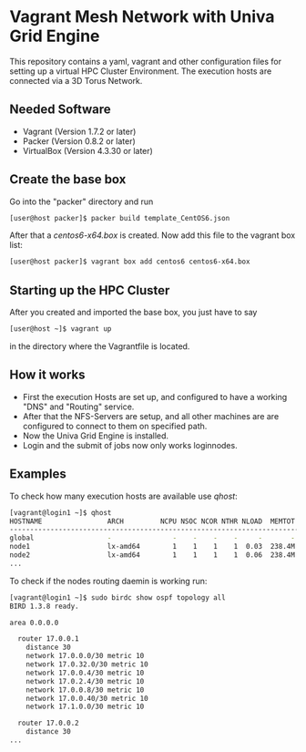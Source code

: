Vagrant Mesh Network with Univa Grid Engine
===========================================

This repository contains a yaml, vagrant and other configuration files for setting up a virtual HPC Cluster Environment.
The execution hosts are connected via a 3D Torus Network.

Needed Software
---------------

* Vagrant (Version 1.7.2 or later)
* Packer (Version 0.8.2 or later)
* VirtualBox (Version 4.3.30 or later)

Create the base box
-------------------

Go into the "packer" directory and run

```sh
[user@host packer]$ packer build template_CentOS6.json
```

After that a *centos6-x64.box* is created. Now add this file to the vagrant box list:

```sh
[user@host packer]$ vagrant box add centos6 centos6-x64.box
```

Starting up the HPC Cluster
---------------------------

After you created and imported the base box, you just have to say

```sh
[user@host ~]$ vagrant up
```

in the directory where the Vagrantfile is located.

How it works
------------

* First the execution Hosts are set up, and configured to have a working "DNS" and "Routing" service.
* After that the NFS-Servers are setup, and all other machines are are configured to connect to them on specified path.
* Now the Univa Grid Engine is installed.
* Login and the submit of jobs now only works loginnodes.

Examples
--------

To check how many execution hosts are available use *qhost*:

```sh
[vagrant@login1 ~]$ qhost
HOSTNAME                ARCH         NCPU NSOC NCOR NTHR NLOAD  MEMTOT  MEMUSE  SWAPTO  SWAPUS
----------------------------------------------------------------------------------------------
global                  -               -    -    -    -     -       -       -       -       -
node1                   lx-amd64        1    1    1    1  0.03  238.4M   53.7M  791.0M  100.0K
node2                   lx-amd64        1    1    1    1  0.06  238.4M   53.9M  791.0M   96.0K
...
```

To check if the nodes routing daemin is working run:

```sh
[vagrant@login1 ~]$ sudo birdc show ospf topology all
BIRD 1.3.8 ready.

area 0.0.0.0

  router 17.0.0.1
    distance 30
    network 17.0.0.0/30 metric 10
    network 17.0.32.0/30 metric 10
    network 17.0.0.4/30 metric 10
    network 17.0.2.4/30 metric 10
    network 17.0.0.8/30 metric 10
    network 17.0.0.40/30 metric 10
    network 17.1.0.0/30 metric 10

  router 17.0.0.2
    distance 30
...
```
